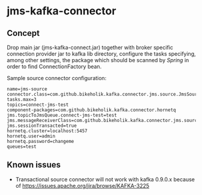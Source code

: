 # jms-kafka-connector

## Concept

Drop main jar (jms-kafka-connect.jar) together with broker specific connection provider jar to kafka lib directory, configure the tasks specifying, among other settings, the package which should be scanned by *Spring* in order to find ConnectionFactory bean.

Sample source connector configuration:
```
name=jms-source
connector.class=com.github.bikeholik.kafka.connector.jms.source.JmsSourceConnector
tasks.max=3
topics=connect-jms-test
component-packages=com.github.bikeholik.kafka.connector.hornetq
jms.topicToJmsQueue.connect-jms-test=test
jms.messageReceiverClass=com.github.bikeholik.kafka.connector.jms.source.ListeningContainerMessageReceiver
jms.sessionTransacted=true
hornetq.cluster=localhost:5457
hornetq.user=admin
hornetq.password=changeme
queues=test

```
 
## Known issues
 - Transactional source connector will not  work with kafka 0.9.0.x because of https://issues.apache.org/jira/browse/KAFKA-3225